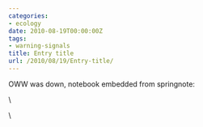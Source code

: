 ```yaml
---
categories:
- ecology
date: 2010-08-19T00:00:00Z
tags:
- warning-signals
title: Entry title
url: /2010/08/19/Entry-title/
---
```


OWW was down, notebook embedded from springnote:

\

\

